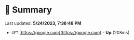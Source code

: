 # 📖 Summary
Last updated: **5/24/2023, 7:38:48 PM**

- `GET` [https://google.com](https://google.com) - **Up** (208ms)

